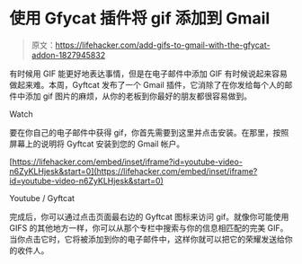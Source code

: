 # 使用 Gfycat 插件将 gif 添加到 Gmail

> 原文：<https://lifehacker.com/add-gifs-to-gmail-with-the-gfycat-addon-1827945832>

有时候用 GIF 能更好地表达事情，但是在电子邮件中添加 GIF 有时候说起来容易做起来难。本周，Gyftcat 发布了一个 Gmail 插件，它消除了在你发给每个人的邮件中添加 gif 图片的麻烦，从你的老板到你最好的朋友都很容易做到。

Watch

要在你自己的电子邮件中获得 gif，你首先需要到这里并点击安装。在那里，按照屏幕上的说明将 Gyftcat 安装到您的 Gmail 帐户。

 [https://lifehacker.com/embed/inset/iframe?id=youtube-video-n6ZyKLHjesk&start=0](https://lifehacker.com/embed/inset/iframe?id=youtube-video-n6ZyKLHjesk&start=0)

<figcaption class="sc-1ptbguh-0 hxeMec caption">Youtube / Gyftcat</figcaption> 

完成后，你可以通过点击页面最右边的 Gyftcat 图标来访问 gif。就像你可能使用 GIFS 的其他地方一样，你可以从那个专栏中搜索与你的信息相匹配的完美 GIF。当你点击它时，它将被添加到你的电子邮件中，这样你就可以把它的荣耀发送给你的收件人。